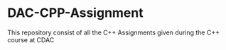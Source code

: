 # DAC-CPP-Assignment
This repository consist of all the C++ Assignments given during the C++ course at CDAC
